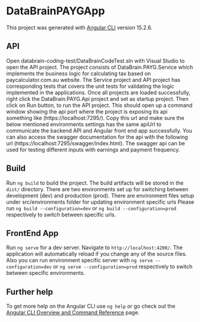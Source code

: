 # DataBrainPAYGApp

This project was generated with [Angular CLI](https://github.com/angular/angular-cli) version 15.2.6.

## API

Open databrain-coding-test/DataBrainCodeTest.sln with Visual Studio to open the API project.
The project consists of DataBrain.PAYG.Service which implements the business logic for calculating tax based on paycalculator.com.au website.
The Service project and API project has corresponding tests that covers the unit tests for validating the logic implemented in the applications.
Once all projects are loaded successfully, right click the DataBrain.PAYG.Api project and set as startup project.
Then click on Run button, to run the API project. 
This should open up a command window showing the api port where the project is exposing its api something like (https://localhost:7295/).
Copy this url and make sure the below mentioned environments settings has the same apiUrl to communicate the backend API and Angular front end app successfully.
You can also access the swagger documentation for the api with the following url (https://localhost:7295/swagger/index.html).
The swagger api can be used for testing different inputs with earnings and payment frequency.

## Build

Run `ng build` to build the project. The build artifacts will be stored in the `dist/` directory.
There are two environments set up for switching between development (dev) and production (prod).
There are environment files setup under src/environments folder for updating environment specific urls
Please run `ng build --configuration=dev` or `ng build --configuration=prod` respectively to switch between specific urls.


## FrontEnd App

Run `ng serve` for a dev server. Navigate to `http://localhost:4200/`. The application will automatically reload if you change any of the source files.
Also you can run environment specific server with `ng serve --configuration=dev` or `ng serve --configuration=prod` respectively to switch between specific environments.

## Further help

To get more help on the Angular CLI use `ng help` or go check out the [Angular CLI Overview and Command Reference](https://angular.io/cli) page.

